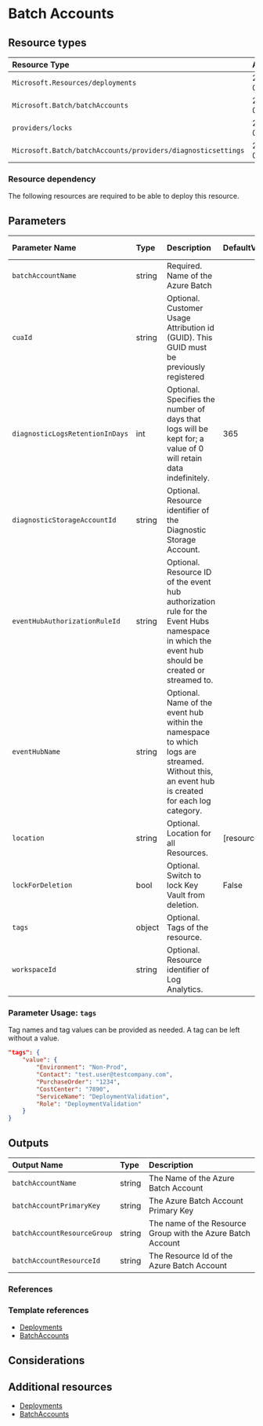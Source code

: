 # Batch Accounts

## Resource types

|Resource Type|Api Version|
|:--|:--|
|`Microsoft.Resources/deployments`|2018-02-01|
|`Microsoft.Batch/batchAccounts`|2020-03-01|
|`providers/locks`|2016-09-01|
|`Microsoft.Batch/batchAccounts/providers/diagnosticsettings`|2017-05-01-preview|

### Resource dependency

The following resources are required to be able to deploy this resource.

## Parameters

| Parameter Name | Type | Description | DefaultValue | Allowed Values |
| :-- | :-- | :-- | :-- | :-- |
| `batchAccountName` | string | Required. Name of the Azure Batch |  |  |
| `cuaId` | string | Optional. Customer Usage Attribution id (GUID). This GUID must be previously registered |  |  |
| `diagnosticLogsRetentionInDays` | int | Optional. Specifies the number of days that logs will be kept for; a value of 0 will retain data indefinitely. | 365 |  |
| `diagnosticStorageAccountId` | string | Optional. Resource identifier of the Diagnostic Storage Account. |  |  |
| `eventHubAuthorizationRuleId` | string | Optional. Resource ID of the event hub authorization rule for the Event Hubs namespace in which the event hub should be created or streamed to. |  |  |
| `eventHubName` | string | Optional. Name of the event hub within the namespace to which logs are streamed. Without this, an event hub is created for each log category. |  |  |
| `location` | string | Optional. Location for all Resources. | [resourceGroup().location] |  |
| `lockForDeletion` | bool | Optional. Switch to lock Key Vault from deletion. | False |  |
| `tags` | object | Optional. Tags of the resource. |  |  |
| `workspaceId` | string | Optional. Resource identifier of Log Analytics. |  |  |

### Parameter Usage: `tags`

Tag names and tag values can be provided as needed. A tag can be left without a value.

```json
"tags": {
    "value": {
        "Environment": "Non-Prod",
        "Contact": "test.user@testcompany.com",
        "PurchaseOrder": "1234",
        "CostCenter": "7890",
        "ServiceName": "DeploymentValidation",
        "Role": "DeploymentValidation"
    }
}
```

## Outputs

| Output Name | Type | Description |
| :-- | :-- | :-- |
| `batchAccountName` | string | The Name of the Azure Batch Account |
| `batchAccountPrimaryKey` | string | The Azure Batch Account Primary Key |
| `batchAccountResourceGroup` | string | The name of the Resource Group with the Azure Batch Account |
| `batchAccountResourceId` | string | The Resource Id of the Azure Batch Account |

### References

### Template references

- [Deployments](https://docs.microsoft.com/en-us/azure/templates/Microsoft.Resources/2018-02-01/deployments)
- [BatchAccounts](https://docs.microsoft.com/en-us/azure/templates/Microsoft.Batch/2020-03-01/batchAccounts)

## Considerations

## Additional resources

- [Deployments](https://docs.microsoft.com/en-us/azure/templates/Microsoft.Resources/2018-02-01/deployments)
- [BatchAccounts](https://docs.microsoft.com/en-us/azure/templates/Microsoft.Batch/2020-03-01/batchAccounts)
